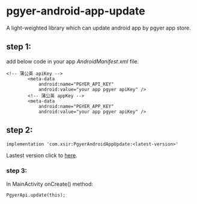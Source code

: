 # pgyer-android-app-update

A light-weighted library which can update android app by pgyer app store.

## step 1:

add below code in your app *AndroidManifest.xml* file.

```
<!-- 蒲公英 apiKey -->
        <meta-data
            android:name="PGYER_API_KEY"
            android:value="your app pgyer apiKey" />
        <!-- 蒲公英 appKey -->
        <meta-data
            android:name="PGYER_APP_KEY"
            android:value="your app pgyer apiKey" />
```

## step 2:

```
implementation 'com.xsir:PgyerAndroidAppUpdate:<latest-version>'
```

Lastest version click to [here](https://github.com/xinpengfei520/pgyer-android-app-update/releases).

### step 3:

In MainActivity onCreate() method:

```
PgyerApi.update(this);
```

